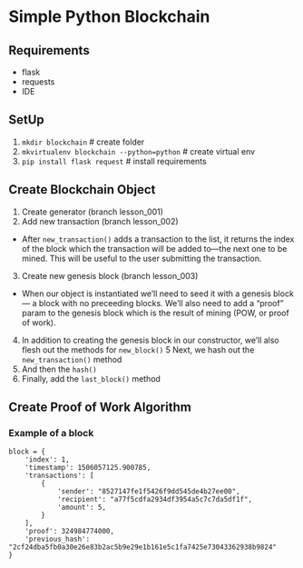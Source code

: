 # Simple Python Blockchain

## Requirements

- flask
- requests
- IDE

## SetUp

1. `mkdir blockchain` # create folder
2. `mkvirtualenv blockchain --python=python` # create virtual env 
3. `pip install flask request` # install requirements

## Create Blockchain Object

1. Create generator (branch lesson_001)
2. Add new transaction (branch lesson_002)
- After `new_transaction()` adds a transaction to the list, it returns the index of the block which the transaction will be added to—the next one to be mined. This will be useful to the user submitting the transaction.
3. Create new genesis block (branch lesson_003)
- When our object is instantiated we’ll need to seed it with a genesis block — a block with no preceeding blocks. We’ll also need to add a “proof” param to the genesis block which is the result of mining (POW, or proof of work).
4. In addition to creating the genesis block in our constructor, we’ll also flesh out the methods for `new_block()`
5 Next, we hash out the  `new_transaction()` method
6. And then the `hash()`
7. Finally, add the `last_block()` method

## Create Proof of Work Algorithm


### Example of a block

```
block = {
    'index': 1,
    'timestamp': 1506057125.900785,
    'transactions': [
        {
            'sender': "8527147fe1f5426f9dd545de4b27ee00",
            'recipient': "a77f5cdfa2934df3954a5c7c7da5df1f",
            'amount': 5,
        }
    ],
    'proof': 324984774000,
    'previous_hash': "2cf24dba5fb0a30e26e83b2ac5b9e29e1b161e5c1fa7425e73043362938b9824"
}
```
